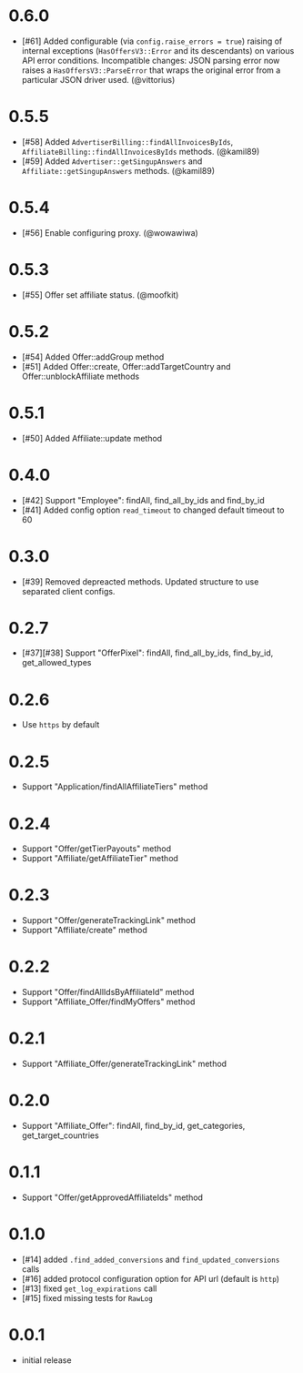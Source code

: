 # 0.6.0
- [#61] Added configurable (via `config.raise_errors = true`) raising of internal exceptions (`HasOffersV3::Error` and its descendants) on various API error conditions.  Incompatible changes: JSON parsing error now raises a `HasOffersV3::ParseError` that wraps the original error from a particular JSON driver used. (@vittorius)

# 0.5.5
- [#58] Added `AdvertiserBilling::findAllInvoicesByIds`, `AffiliateBilling::findAllInvoicesByIds` methods. (@kamil89)
- [#59] Added `Advertiser::getSingupAnswers` and `Affiliate::getSingupAnswers` methods. (@kamil89)

# 0.5.4
- [#56] Enable configuring proxy. (@wowawiwa)

# 0.5.3
- [#55] Offer set affiliate status. (@moofkit)

# 0.5.2
- [#54] Added Offer::addGroup method
- [#51] Added Offer::create, Offer::addTargetCountry and Offer::unblockAffiliate methods

# 0.5.1
- [#50] Added Affiliate::update method

# 0.4.0
- [#42] Support "Employee": findAll, find_all_by_ids and find_by_id
- [#41] Added config option `read_timeout` to changed default timeout to 60

# 0.3.0
- [#39] Removed depreacted methods. Updated structure to use separated client configs.

# 0.2.7
- [#37][#38] Support "OfferPixel": findAll, find_all_by_ids, find_by_id, get_allowed_types

# 0.2.6
- Use `https` by default

# 0.2.5
- Support "Application/findAllAffiliateTiers" method

# 0.2.4
- Support "Offer/getTierPayouts" method
- Support "Affiliate/getAffiliateTier" method

# 0.2.3
- Support "Offer/generateTrackingLink" method
- Support "Affiliate/create" method

# 0.2.2
- Support "Offer/findAllIdsByAffiliateId" method
- Support "Affiliate_Offer/findMyOffers" method

# 0.2.1
- Support "Affiliate_Offer/generateTrackingLink" method

# 0.2.0
- Support "Affiliate_Offer": findAll, find_by_id, get_categories, get_target_countries

# 0.1.1
- Support "Offer/getApprovedAffiliateIds" method

# 0.1.0

- [#14] added `.find_added_conversions` and `find_updated_conversions` calls
- [#16] added protocol configuration option for API url (default is `http`)
- [#13] fixed `get_log_expirations` call
- [#15] fixed missing tests for `RawLog`

# 0.0.1

- initial release
